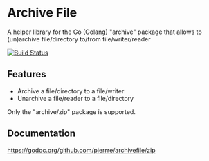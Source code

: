 # Archive File
A helper library for the Go (Golang) "archive" package that allows to (un)archive file/directory to/from file/writer/reader

[![Build Status](https://travis-ci.org/pierrre/archivefile.svg?branch=master)](https://travis-ci.org/pierrre/archivefile)

## Features
- Archive a file/directory to a file/writer
- Unarchive a file/reader to a file/directory

Only the "archive/zip" package is supported.

## Documentation
https://godoc.org/github.com/pierrre/archivefile/zip
